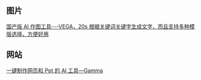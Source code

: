 ## 图片

[国产版 AI 作图工具---VEGA，20s 根据关键词关键字生成文字，而且支持多种模版选择，方便好用](https://rightbrain.art/)

## 网站

[一键制作网页和 Ppt 的 AI 工具—Gamma](https://twitter.com/MeetGamma)
